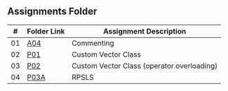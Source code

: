 ##  Assignments Folder

|   #   | Folder Link | Assignment Description |
| :---: | ----------- | ---------------------- |
|   01  |[A04](https://github.com/A-SH4W/2143-OOP-Shaw/tree/main/Assignments/A04)             |    Commenting                    |
|   02  |[P01](https://github.com/A-SH4W/2143-OOP-Shaw/tree/main/Assignments/PO1)             |    Custom Vector Class           |
|   03  |[P02](https://github.com/A-SH4W/2143-OOP-Shaw/tree/main/Assignments/PO1)             |    Custom Vector Class (operator overloading)         |
|   04  |[P03A](https://github.com/A-SH4W/2143-OOP-Shaw/tree/main/Assignments/P03A)           |    RPSLS           |
